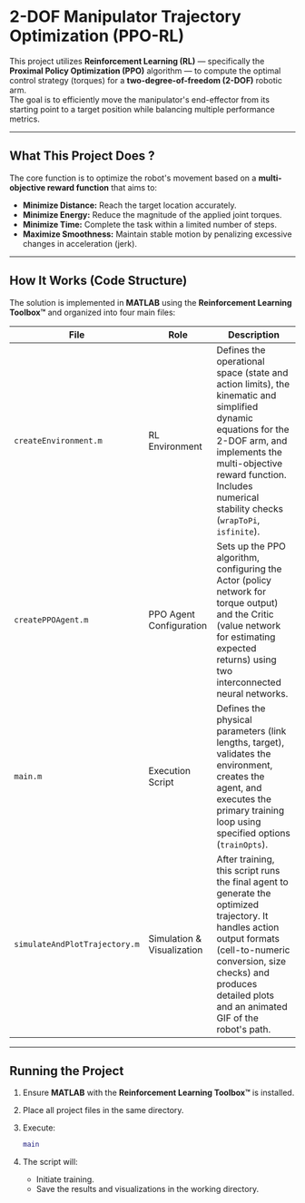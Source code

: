 # 2-DOF Manipulator Trajectory Optimization (PPO-RL)

This project utilizes **Reinforcement Learning (RL)** — specifically the **Proximal Policy Optimization (PPO)** algorithm — to compute the optimal control strategy (torques) for a **two-degree-of-freedom (2-DOF)** robotic arm.  
The goal is to efficiently move the manipulator's end-effector from its starting point to a target position while balancing multiple performance metrics.

---

## What This Project Does ?

The core function is to optimize the robot's movement based on a **multi-objective reward function** that aims to:

-  **Minimize Distance:** Reach the target location accurately.  
-  **Minimize Energy:** Reduce the magnitude of the applied joint torques.  
-  **Minimize Time:** Complete the task within a limited number of steps.  
-  **Maximize Smoothness:** Maintain stable motion by penalizing excessive changes in acceleration (jerk).

---

## How It Works (Code Structure)

The solution is implemented in **MATLAB** using the **Reinforcement Learning Toolbox™** and organized into four main files:

| File | Role | Description |
|------|------|--------------|
| `createEnvironment.m` | RL Environment | Defines the operational space (state and action limits), the kinematic and simplified dynamic equations for the 2-DOF arm, and implements the multi-objective reward function. Includes numerical stability checks (`wrapToPi`, `isfinite`). |
| `createPPOAgent.m` | PPO Agent Configuration | Sets up the PPO algorithm, configuring the Actor (policy network for torque output) and the Critic (value network for estimating expected returns) using two interconnected neural networks. |
| `main.m` | Execution Script | Defines the physical parameters (link lengths, target), validates the environment, creates the agent, and executes the primary training loop using specified options (`trainOpts`). |
| `simulateAndPlotTrajectory.m` | Simulation & Visualization | After training, this script runs the final agent to generate the optimized trajectory. It handles action output formats (cell-to-numeric conversion, size checks) and produces detailed plots and an animated GIF of the robot's path. |

---

## Running the Project

1. Ensure **MATLAB** with the **Reinforcement Learning Toolbox™** is installed.  
2. Place all project files in the same directory.  
3. Execute:

   ```matlab
   main
   ```
4. The script will:

   - Initiate training.
    - Save the results and visualizations in the working directory.
